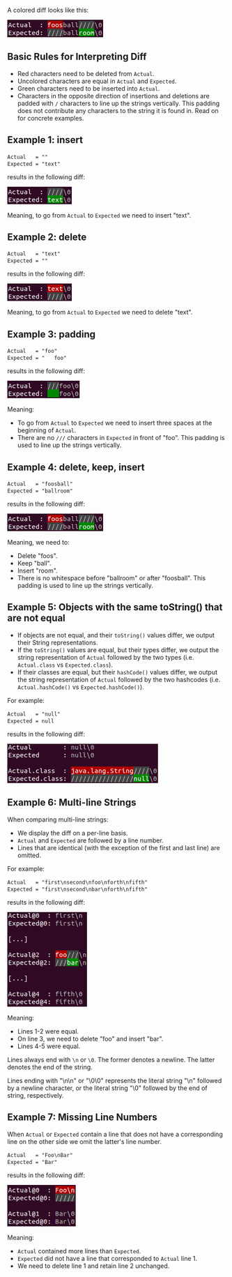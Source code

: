 A colored diff looks like this:

![colored-diff-example4.png](colored-diff-example4.png)

## Basic Rules for Interpreting Diff ##

* Red characters need to be deleted from `Actual`.
* Uncolored characters are equal in `Actual` and `Expected`.
* Green characters need to be inserted into `Actual`.
* Characters in the opposite direction of insertions and deletions are padded with `/` characters to line up the strings vertically. This padding does not contribute any characters to the string it is found in. Read on for concrete examples.


## Example 1: insert ##

```text
Actual   = ""
Expected = "text"
```

results in the following diff:

![colored-diff-example1.png](colored-diff-example1.png)

Meaning, to go from `Actual` to `Expected` we need to insert "text".

## Example 2: delete ##

```text
Actual   = "text"
Expected = ""
```

results in the following diff:

![colored-diff-example2.png](colored-diff-example2.png)

Meaning, to go from `Actual` to `Expected` we need to delete "text".

## Example 3: padding ##

```text
Actual   = "foo"
Expected = "   foo"
```

results in the following diff:

![colored-diff-example3.png](colored-diff-example3.png)

Meaning:

* To go from `Actual` to `Expected` we need to insert three spaces at the beginning of `Actual`.
* There are no `///` characters in `Expected` in front of "foo". This padding is used to line up the strings vertically.

## Example 4: delete, keep, insert ##

```text
Actual   = "foosball"
Expected = "ballroom"
```

results in the following diff:

![colored-diff-example4.png](colored-diff-example4.png)

Meaning, we need to:

* Delete "foos".
* Keep "ball".
* Insert "room".
* There is no whitespace before "ballroom" or after "foosball". This padding is used to line up the strings vertically.

## Example 5: Objects with the same toString() that are not equal ##


* If objects are not equal, and their `toString()` values differ, we output their String representations.
* If the `toString()` values are equal, but their types differ, we output the string representation of `Actual` followed by the two types (i.e. `Actual.class` vs `Expected.class`).
* If their classes are equal, but their `hashCode()` values differ, we output the string representation of `Actual` followed by the two hashcodes (i.e. `Actual.hashCode()` vs `Expected.hashCode()`).

For example:

```text
Actual   = "null"
Expected = null
```

results in the following diff:

![colored-diff-example5.png](colored-diff-example5.png)

## Example 6: Multi-line Strings ##

When comparing multi-line strings:

* We display the diff on a per-line basis.
* `Actual` and `Expected` are followed by a line number.
* Lines that are identical (with the exception of the first and last line) are omitted.

For example:

```text
Actual   = "first\nsecond\nfoo\nforth\nfifth"
Expected = "first\nsecond\nbar\nforth\nfifth"
```

results in the following diff:

![colored-diff-example6.png](colored-diff-example6.png)

Meaning:

* Lines 1-2 were equal.
* On line 3, we need to delete "foo" and insert "bar".
* Lines 4-5 were equal.

Lines always end with `\n` or `\0`. The former denotes a newline. The latter denotes the end of the string.

Lines ending with "\n\n" or "\0\0" represents the literal string "\n" followed by a newline character, or the literal string "\0" followed by the end of string, respectively.

## Example 7: Missing Line Numbers ##

When `Actual` or `Expected` contain a line that does not have a corresponding line on the other side we omit the latter's line number.

```text
Actual   = "Foo\nBar"
Expected = "Bar"
```

results in the following diff:

![colored-diff-example7.png](colored-diff-example7.png)

Meaning:

* `Actual` contained more lines than `Expected`.
* `Expected` did not have a line that corresponded to `Actual` line 1.
* We need to delete line 1 and retain line 2 unchanged.
